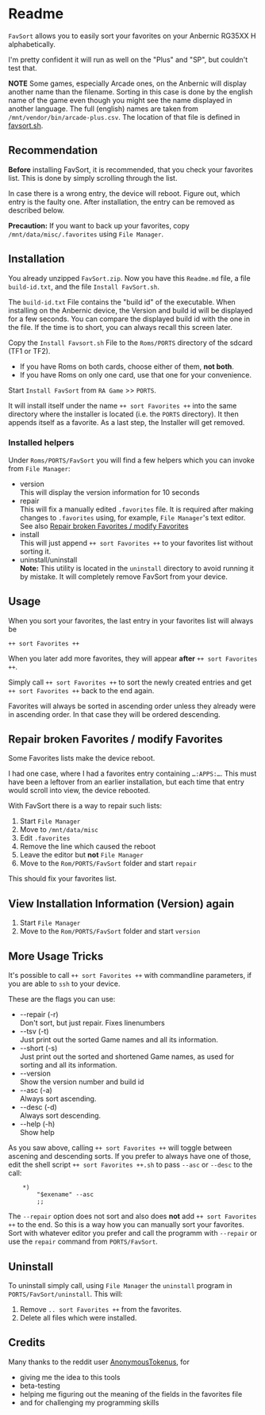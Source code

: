 # Readme

`FavSort` allows you to easily sort your favorites on your Anbernic RG35XX H alphabetically.

I'm pretty confident it will run as well on the "Plus" and "SP", but couldn't test that.

**NOTE** Some games, especially Arcade ones, on the Anbernic will display another name than the filename.
Sorting in this case is done by the english name of the game even though you might see the name displayed in another language.
The full (english) names are taken from `/mnt/vendor/bin/arcade-plus.csv`.
The location of that file is defined in [favsort.sh](favsort.sh).

## Recommendation

**Before** installing FavSort, it is recommended, that you check your favorites list.
This is done by simply scrolling through the list.

In case there is a wrong entry, the device will reboot.
Figure out, which entry is the faulty one.
After installation, the entry can be removed as described below.

**Precaution:** If you want to back up your favorites, copy `/mnt/data/misc/.favorites` using `File Manager`.

## Installation

You already unzipped `FavSort.zip`.
Now you have this `Readme.md` file, a file `build-id.txt`, and the file `Install FavSort.sh`.

The `build-id.txt` File contains the "build id" of the executable.
When installing on the Anbernic device, the Version and build id will be displayed for a few seconds.
You can compare the displayed build id with the one in the file.
If the time is to short, you can always recall this screen later.

Copy the `Install Favsort.sh` File to the `Roms/PORTS` directory of the sdcard (TF1 or TF2).

- If you have Roms on both cards, choose either of them, **not both**.
- If you have Roms on only one card, use that one for your convenience.

Start `Install FavSort` from `RA Game` >> `PORTS`.

It will install itself under the name `++ sort Favorites ++` into the same directory where the installer is located (i.e. the `PORTS` directory).
It then appends itself as a favorite.
As a last step, the Installer will get removed.

### Installed helpers

Under `Roms/PORTS/FavSort` you will find a few helpers which you can invoke from `File Manager`:

- version \
  This will display the version information for 10 seconds
- repair \
  This will fix a manually edited `.favorites` file.
  It is required after making changes to `.favorites` using, for example, `File Manager`'s text editor.
  See also [Repair broken Favorites / modify Favorites](#repair)
- install \
  This will just append `++ sort Favorites ++` to your favorites list without sorting it.
- uninstall/uninstall \
  **Note:** This utility is located in the `uninstall` directory to avoid running it by mistake.
  It will completely remove FavSort from your device.

## Usage

When you sort your favorites, the last entry in your favorites list will always be

`++ sort Favorites ++`

When you later add more favorites, they will appear **after** `++ sort Favorites ++`.

Simply call `++ sort Favorites ++` to sort the newly created entries and get `++ sort Favorites ++` back to the end again.

Favorites will always be sorted in ascending order unless they already were in ascending order.
In that case they will be ordered descending.


## Repair broken Favorites / modify Favorites <a id="repair"></a>

Some Favorites lists make the device reboot.

I had one case, where I had a favorites entry containing `…:APPS:…`.
This must have been a leftover from an earlier installation, but each time that entry would scroll into view, the device rebooted.

With FavSort there is a way to repair such lists:

1. Start `File Manager`
2. Move to `/mnt/data/misc`
3. Edit `.favorites`
4. Remove the line which caused the reboot
5. Leave the editor but **not** `File Manager`
6. Move to the `Rom/PORTS/FavSort` folder and start `repair`

This should fix your favorites list.

## View Installation Information (Version) again

1. Start `File Manager`
2. Move to the `Rom/PORTS/FavSort` folder and start `version`

## More Usage Tricks

It's possible to call `++ sort Favorites ++` with commandline parameters, if you are able to `ssh` to your device.

These are the flags you can use:

- --repair (-r) \
  Don't sort, but just repair.
  Fixes linenumbers
- --tsv (-t) \
  Just print out the sorted Game names and all its information.
- --short (-s) \
  Just print out the sorted and shortened Game names, as used for sorting and all its information.
- --version \
  Show the version number and build id
- --asc (-a) \
  Always sort ascending.
- --desc (-d) \
  Always sort descending.
- --help (-h) \
  Show help

As you saw above, calling `++ sort Favorites ++` will toggle between ascening and descending sorts.
If you prefer to always have one of those, edit the shell script `++ sort Favorites ++.sh` to pass `--asc` or `--desc` to the call:

```shell
    *)
        "$exename" --asc
        ;;
```

The `--repair` option does not sort and also does **not** add `++ sort Favorites ++` to the end.
So this is a way how you can manually sort your favorites.
Sort with whatever editor you prefer and call the programm with `--repair` or
use the `repair` command from `PORTS/FavSort`.

## Uninstall

To uninstall simply call, using `File Manager` the `uninstall` program in
`PORTS/FavSort/uninstall`.
This will:

1. Remove `.. sort Favorites ++` from the favorites.
2. Delete all files which were installed.

## Credits

Many thanks to the reddit user [AnonymousTokenus](https://www.reddit.com/user/AnonymousTokenus/), for

- giving me the idea to this tools
- beta-testing
- helping me figuring out the meaning of the fields in the favorites file
- and for challenging my programming skills

